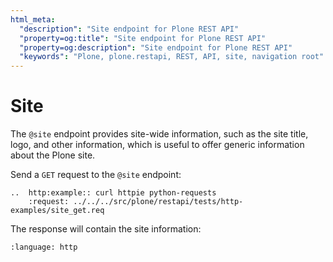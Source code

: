 ```yaml
---
html_meta:
  "description": "Site endpoint for Plone REST API"
  "property=og:title": "Site endpoint for Plone REST API"
  "property=og:description": "Site endpoint for Plone REST API"
  "keywords": "Plone, plone.restapi, REST, API, site, navigation root"
---
```


# Site

The `@site` endpoint provides site-wide information, such as the site title, logo, and other information, which is useful to offer generic information about the Plone site.

Send a `GET` request to the `@site` endpoint:

```{eval-rst}
..  http:example:: curl httpie python-requests
    :request: ../../../src/plone/restapi/tests/http-examples/site_get.req
```

The response will contain the site information:

```{literalinclude} ../../../src/plone/restapi/tests/http-examples/site_get.resp
:language: http
```

